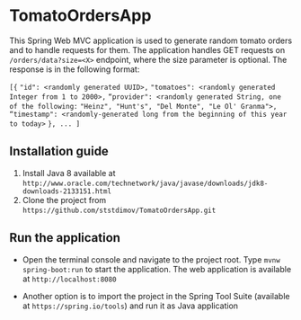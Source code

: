 # TomatoOrdersApp

This Spring Web MVC application is used to generate random tomato
orders and to handle requests for them.
The application handles GET requests on `/orders/data?size=<X>`
endpoint, where the size parameter is optional. The response is in the following format:

`[{`
`"id": <randomly generated UUID>,`
`"tomatoes": <randomly generated Integer from 1 to 2000>,`
`“provider": <randomly generated String, one of the following:`
`"Heinz", "Hunt's", "Del Monte", "Le Ol' Granma">,`
`“timestamp": <randomly-generated long from the beginning of this year to today>`
`}, ... ]`

## Installation guide

1. Install Java 8 available at `http://www.oracle.com/technetwork/java/javase/downloads/jdk8-downloads-2133151.html`
2. Clone the project from `https://github.com/ststdimov/TomatoOrdersApp.git`

## Run the application
- Open the terminal console and navigate to the project root. Type `mvnw spring-boot:run` to start the application.
The web application is available at `http://localhost:8080`

- Another option is to import the project in the Spring Tool Suite (available at `https://spring.io/tools`)
and run it as Java application 